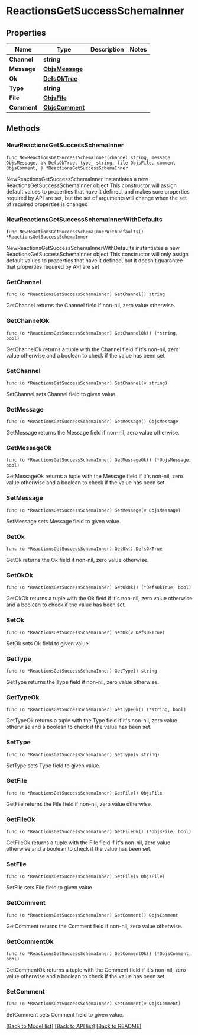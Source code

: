 # ReactionsGetSuccessSchemaInner

## Properties

Name | Type | Description | Notes
------------ | ------------- | ------------- | -------------
**Channel** | **string** |  | 
**Message** | [**ObjsMessage**](ObjsMessage.md) |  | 
**Ok** | [**DefsOkTrue**](DefsOkTrue.md) |  | 
**Type** | **string** |  | 
**File** | [**ObjsFile**](ObjsFile.md) |  | 
**Comment** | [**ObjsComment**](ObjsComment.md) |  | 

## Methods

### NewReactionsGetSuccessSchemaInner

`func NewReactionsGetSuccessSchemaInner(channel string, message ObjsMessage, ok DefsOkTrue, type_ string, file ObjsFile, comment ObjsComment, ) *ReactionsGetSuccessSchemaInner`

NewReactionsGetSuccessSchemaInner instantiates a new ReactionsGetSuccessSchemaInner object
This constructor will assign default values to properties that have it defined,
and makes sure properties required by API are set, but the set of arguments
will change when the set of required properties is changed

### NewReactionsGetSuccessSchemaInnerWithDefaults

`func NewReactionsGetSuccessSchemaInnerWithDefaults() *ReactionsGetSuccessSchemaInner`

NewReactionsGetSuccessSchemaInnerWithDefaults instantiates a new ReactionsGetSuccessSchemaInner object
This constructor will only assign default values to properties that have it defined,
but it doesn't guarantee that properties required by API are set

### GetChannel

`func (o *ReactionsGetSuccessSchemaInner) GetChannel() string`

GetChannel returns the Channel field if non-nil, zero value otherwise.

### GetChannelOk

`func (o *ReactionsGetSuccessSchemaInner) GetChannelOk() (*string, bool)`

GetChannelOk returns a tuple with the Channel field if it's non-nil, zero value otherwise
and a boolean to check if the value has been set.

### SetChannel

`func (o *ReactionsGetSuccessSchemaInner) SetChannel(v string)`

SetChannel sets Channel field to given value.


### GetMessage

`func (o *ReactionsGetSuccessSchemaInner) GetMessage() ObjsMessage`

GetMessage returns the Message field if non-nil, zero value otherwise.

### GetMessageOk

`func (o *ReactionsGetSuccessSchemaInner) GetMessageOk() (*ObjsMessage, bool)`

GetMessageOk returns a tuple with the Message field if it's non-nil, zero value otherwise
and a boolean to check if the value has been set.

### SetMessage

`func (o *ReactionsGetSuccessSchemaInner) SetMessage(v ObjsMessage)`

SetMessage sets Message field to given value.


### GetOk

`func (o *ReactionsGetSuccessSchemaInner) GetOk() DefsOkTrue`

GetOk returns the Ok field if non-nil, zero value otherwise.

### GetOkOk

`func (o *ReactionsGetSuccessSchemaInner) GetOkOk() (*DefsOkTrue, bool)`

GetOkOk returns a tuple with the Ok field if it's non-nil, zero value otherwise
and a boolean to check if the value has been set.

### SetOk

`func (o *ReactionsGetSuccessSchemaInner) SetOk(v DefsOkTrue)`

SetOk sets Ok field to given value.


### GetType

`func (o *ReactionsGetSuccessSchemaInner) GetType() string`

GetType returns the Type field if non-nil, zero value otherwise.

### GetTypeOk

`func (o *ReactionsGetSuccessSchemaInner) GetTypeOk() (*string, bool)`

GetTypeOk returns a tuple with the Type field if it's non-nil, zero value otherwise
and a boolean to check if the value has been set.

### SetType

`func (o *ReactionsGetSuccessSchemaInner) SetType(v string)`

SetType sets Type field to given value.


### GetFile

`func (o *ReactionsGetSuccessSchemaInner) GetFile() ObjsFile`

GetFile returns the File field if non-nil, zero value otherwise.

### GetFileOk

`func (o *ReactionsGetSuccessSchemaInner) GetFileOk() (*ObjsFile, bool)`

GetFileOk returns a tuple with the File field if it's non-nil, zero value otherwise
and a boolean to check if the value has been set.

### SetFile

`func (o *ReactionsGetSuccessSchemaInner) SetFile(v ObjsFile)`

SetFile sets File field to given value.


### GetComment

`func (o *ReactionsGetSuccessSchemaInner) GetComment() ObjsComment`

GetComment returns the Comment field if non-nil, zero value otherwise.

### GetCommentOk

`func (o *ReactionsGetSuccessSchemaInner) GetCommentOk() (*ObjsComment, bool)`

GetCommentOk returns a tuple with the Comment field if it's non-nil, zero value otherwise
and a boolean to check if the value has been set.

### SetComment

`func (o *ReactionsGetSuccessSchemaInner) SetComment(v ObjsComment)`

SetComment sets Comment field to given value.



[[Back to Model list]](../README.md#documentation-for-models) [[Back to API list]](../README.md#documentation-for-api-endpoints) [[Back to README]](../README.md)


